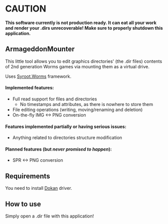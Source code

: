 CAUTION
=======

**This software currently is not production ready. It can eat all your work
and render your .dirs unrecoverable! Make sure to properly shutdown this application.**

ArmageddonMounter
-----------------

This little tool allows you to edit graphics directories' (the .dir files)
contents of 2nd generation Worms games via mounting them as a virtual drive.

Uses [Syroot.Worms](https://gitlab.com/Syroot/Worms) framework.

#### Implemented features:
* Full read support for files and directories
  * No timestamps and attributes, as there is nowhere to store them
* File editing operations (writing, moving/renaming and deletion)
* On-the-fly IMG <-> PNG conversion

#### Features implemented partially or having serious issues:
* Anything related to directories structure modification

#### Planned features (but *never promised to happen*):
* SPR <-> PNG conversion

Requirements
------------

You need to install [Dokan](https://github.com/dokan-dev/dokany/releases) driver.

How to use
----------

Simply open a .dir file with this application!
